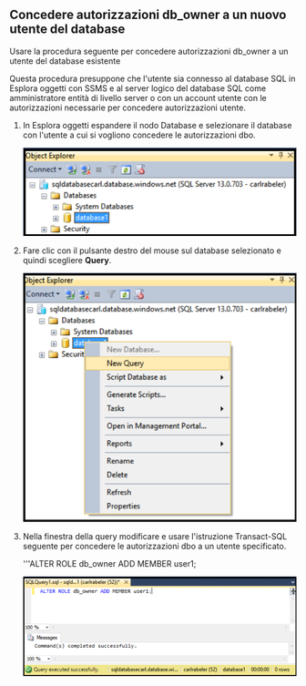 

## Concedere autorizzazioni db\_owner a un nuovo utente del database

Usare la procedura seguente per concedere autorizzazioni db\_owner a un utente del database esistente

Questa procedura presuppone che l'utente sia connesso al database SQL in Esplora oggetti con SSMS e al server logico del database SQL come amministratore entità di livello server o con un account utente con le autorizzazioni necessarie per concedere autorizzazioni utente.

1. In Esplora oggetti espandere il nodo Database e selezionare il database con l'utente a cui si vogliono concedere le autorizzazioni dbo.

     ![SQL Server Management Studio: Connettersi a un server di database SQL](./media/sql-database-create-new-database-user/sql-database-create-new-database-user-1.png)

2. Fare clic con il pulsante destro del mouse sul database selezionato e quindi scegliere **Query**.

     ![SQL Server Management Studio: Connettersi a un server di database SQL](./media/sql-database-create-new-database-user/sql-database-create-new-database-user-2.png)

3. Nella finestra della query modificare e usare l'istruzione Transact-SQL seguente per concedere le autorizzazioni dbo a un utente specificato.

    '''ALTER ROLE db\_owner ADD MEMBER user1;

     ![SQL Server Management Studio: Connettersi a un server di database SQL](./media/sql-database-grant-database-user-dbo-permissions/sql-database-grant-database-user-dbo-permissions-1.png)

<!---HONumber=AcomDC_0504_2016-->